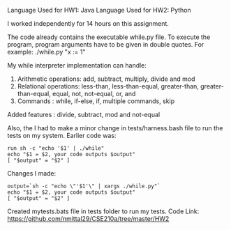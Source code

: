 Language Used for HW1: Java 
Language Used for HW2: Python 

I worked independently for 14 hours on this assignment.

The code already contains the executable while.py file. To execute the program, program arguments have to be given in double quotes. 
For example: ./while.py "x := 1"

My while interpreter implementation can handle:
1. Arithmetic operations: add, subtract, multiply, divide and mod
2. Relational operations: less-than, less-than-equal, greater-than, greater-than-equal, equal, not, not-equal, or, and
3. Commands : while, if-else, if, multiple commands, skip 

Added features : divide, subtract, mod and not-equal

Also, the I had to make a minor change in tests/harness.bash file to run the tests on my system. Earlier code was:

    run sh -c "echo '$1' | ./while"
    echo "$1 = $2, your code outputs $output"
    [ "$output" = "$2" ]
    
Changes I made:

    output=`sh -c "echo \"'$1'\" | xargs ./while.py"`
    echo "$1 = $2, your code outputs $output"
    [ "$output" = "$2" ]
    
Created mytests.bats file in tests folder to run my tests.
Code Link: https://github.com/nmittal29/CSE210a/tree/master/HW2
